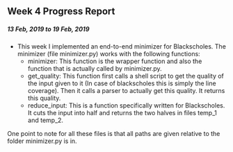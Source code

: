 ## Week 4 Progress Report
##### 13 Feb, 2019 to 19 Feb, 2019

* This week I implemented an end-to-end minimizer for Blackscholes.
  The minimizer (file minimizer.py) works with the following functions:
  * minimizer: This function is the wrapper function and also the function that is actually called by minimizer.py.
  * get_quality: This function first calls a shell script to get the quality of the input given to it (In case of blackscholes this is simply the line coverage). Then it calls a parser to actually get this quality. It returns this quality.
  * reduce_input: This is a function specifically written for Blackscholes. It cuts the input into half and returns the two halves in files temp_1 and temp_2.
  
One point to note for all these files is that all paths are given relative to the folder minimizer.py is in.
